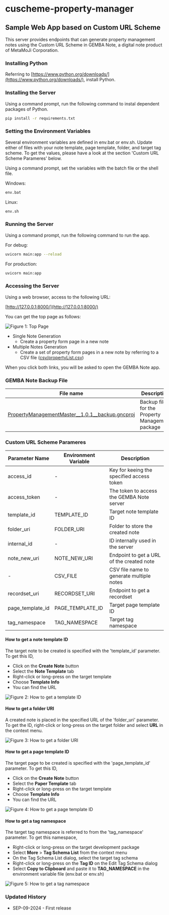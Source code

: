# cuscheme-property-manager

## Sample Web App based on Custom URL Scheme

This server provides endpoints that can generate property management notes using the Custom URL Scheme in GEMBA Note, a digital note product of MetaMoJi Corporation.

### Installing Python

Referring to [https://www.python.org/downloads/](https://www.python.org/downloads/), install Python.

### Installing the Server

Using a command prompt, run the following command to instal dependent packages of Python.

```bash
pip install -r requirements.txt
```

### Setting the Environment Variables

Several environment variables are defined in env.bat or env.sh. Update either of files with your note template, page template, folder, and target tag scheme. To get the values, please have a look at the section 'Custom URL Scheme Parameres' below.  

Using a command prompt, set the variables with the batch file or the shell file.

Windows:

```bash
env.bat
```

Linux:

```bash
env.sh
```

### Running the Server

Using a command prompt, run the following command to run the app.

For debug:

```bash
uvicorn main:app --reload 
```

For production:

```bash
uvicorn main:app
```

### Accessing the Server

Using a web browser, access to the following URL:

[http://127.0.0.1:8000/](http://127.0.0.1:8000/)

You can get the top page as follows:

![Figure 1: Top Page][img1]

- Single Note Generation
  - Create a property form page in a new note
- Multiple Notes Generation
  - Create a set of property form pages in a new note by referring to a CSV file ([csv/propertyList.csv](csv/propertyList.csv))

When you click both links, you will be asked to open the GEMBA Note app.

[img1]: ./image/top_page.png

### GEMBA Note Backup File

| File name | Description |
| ----- | ----- |
| [PropertyManagementMaster__1.0.1__backup.gncproj](https://product.metamoji.com/manual/gemba_apps/gemba_dev_basic/en/dev_kit/backup/PropertyManagementMaster__1.0.1__backup.gncproj) | Backup file for the Property Management package |

### Custom URL Scheme Parameres

|  Parameter Name  | Environment Variable | Description  |
| ---- | ---- | ---- |
| access_id | - | Key for keeing the specified access token |
| access_token  | - | The token to access the GEMBA Note server |
| template_id | TEMPLATE_ID | Target note template ID |
| folder_uri  | FOLDER_URI | Folder to store the created note |
| internal_id | - | ID internally used in the server |
| note_new_uri | NOTE_NEW_URI | Endpoint to get a URL of the created note |
| - | CSV_FILE | CSV file name to generate multiple notes |
| recordset_uri | RECORDSET_URI | Endpoint to get a recordset |
| page_template_id | PAGE_TEMPLATE_ID | Target page template ID |
| tag_namespace | TAG_NAMESPACE | Target tag namespace |

#### How to get a note template ID

The target note to be created is specified with the 'template_id' parameter.
To get this ID,

- Click on the **Create Note** button
- Select the **Note Template** tab
- Right-click or long-press on the target template
- Choose **Template Info**
- You can find the URL

![Figure 2: How to get a template ID][img2]

[img2]: ./image/note_template_id.png

#### How to get a folder URI

A created note is placed in the specified URL of the 'folder_uri' parameter.
To get the ID, right-click or long-press on the target folder and select **URL** in the context menu.

![Figure 3: How to get a folder URI][img3]

[img3]: ./image/folder_url.png

#### How to get a page template ID

The target page to be created is specified with the 'page_template_id' parameter.
To get this ID,

- Click on the **Create Note** button
- Select the **Paper Template** tab
- Right-click or long-press on the target template
- Choose **Template Info**
- You can find the URL

![Figure 4: How to get a page template ID][img4]

[img4]: ./image/page_template_id.png

#### How to get a tag namespace

The target tag namespace is referred to from the 'tag_namespace' parameter.
To get this namespace,

- Right-click or long-press on the target development package
- Select **More** > **Tag Schema List** from the context menu
- On the Tag Schema List dialog, select the target tag schema
- Right-click or long-press on the **Tag ID** on the Edit Tag Schema dialog
- Select **Copy to Clipboard** and paste it to **TAG_NAMESPACE** in the environment variable file (env.bat or env.sh)

![Figure 5: How to get a tag namespace][img5]

[img5]: ./image/tag_namespace.png

### Updated History

- SEP-09-2024 - First release
